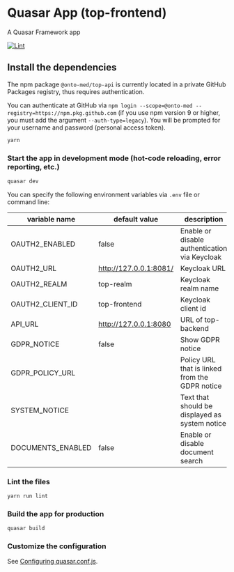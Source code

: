 # Quasar App (top-frontend)

A Quasar Framework app

[![Lint](https://github.com/Onto-Med/top-frontend/actions/workflows/lint.yml/badge.svg)](https://github.com/Onto-Med/top-frontend/actions/workflows/lint.yml)

## Install the dependencies
The npm package `@onto-med/top-api` is currently located in a private GitHub Packages registry, thus requires authentication.

You can authenticate at GitHub via `npm login --scope=@onto-med --registry=https://npm.pkg.github.com` (if you use npm version 9 or higher, you must add the argument `--auth-type=legacy`).
You will be prompted for your username and password (personal access token).

```bash
yarn
```

### Start the app in development mode (hot-code reloading, error reporting, etc.)
```bash
quasar dev
```

You can specify the following environment variables via `.env` file or command line:

| variable name     | default value          | description                                    |
| ----------------- | ---------------------- | ---------------------------------------------- |
| OAUTH2_ENABLED    | false                  | Enable or disable authentication via Keycloak  |
| OAUTH2_URL        | http://127.0.0.1:8081/ | Keycloak URL                                   |
| OAUTH2_REALM      | top-realm              | Keycloak realm name                            |
| OAUTH2_CLIENT_ID  | top-frontend           | Keycloak client id                             |
| API_URL           | http://127.0.0.1:8080  | URL of top-backend                             |
| GDPR_NOTICE       | false                  | Show GDPR notice                               |
| GDPR_POLICY_URL   |                        | Policy URL that is linked from the GDPR notice |
| SYSTEM_NOTICE     |                        | Text that should be displayed as system notice |
| DOCUMENTS_ENABLED | false                  | Enable or disable document search              |

### Lint the files
```bash
yarn run lint
```

### Build the app for production
```bash
quasar build
```

### Customize the configuration
See [Configuring quasar.conf.js](https://quasar.dev/quasar-cli/quasar-conf-js).

